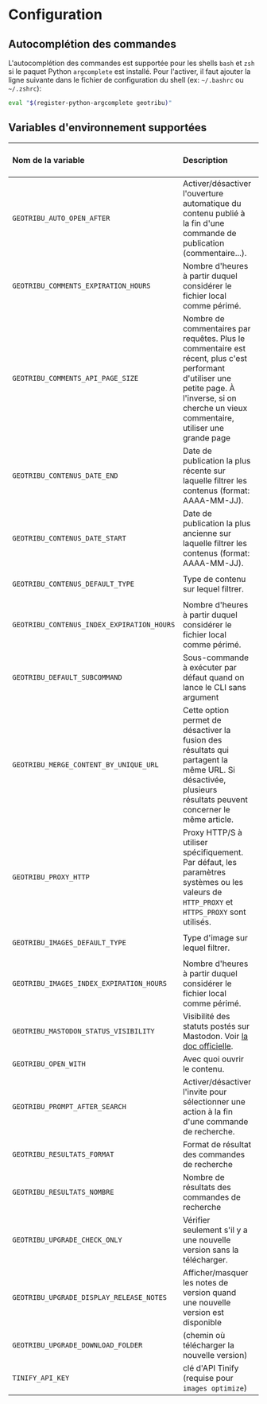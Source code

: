 # Configuration

## Autocomplétion des commandes

L'autocomplétion des commandes est supportée pour les shells `bash` et `zsh` si le paquet Python `argcomplete` est installé.
Pour l'activer, il faut ajouter la ligne suivante dans le fichier de configuration du shell (ex: `~/.bashrc` ou `~/.zshrc`):

```bash
eval "$(register-python-argcomplete geotribu)"
```

## Variables d'environnement supportées

| Nom de la variable  | Description | Option CLI correspondante | Valeur par défaut |
| :------------------ | :---------- | :-----------------------: | :---------------: |
| `GEOTRIBU_AUTO_OPEN_AFTER` | Activer/désactiver l'ouverture automatique du contenu publié à la fin d'une commande de publication (commentaire...). | `--no-auto-open` | `True` |
| `GEOTRIBU_COMMENTS_EXPIRATION_HOURS` | Nombre d'heures à partir duquel considérer le fichier local comme périmé. | `--expiration-rotating-hours` de `comments`  | `4` (1 jour) |
| `GEOTRIBU_COMMENTS_API_PAGE_SIZE` | Nombre de commentaires par requêtes. Plus le commentaire est récent, plus c'est performant d'utiliser une petite page. À l'inverse, si on cherche un vieux commentaire, utiliser une grande page | `--page-size` de `comments` | 20 |
| `GEOTRIBU_CONTENUS_DATE_END` | Date de publication la plus récente sur laquelle filtrer les contenus (format: AAAA-MM-JJ). | `--date-end` de `search-content`  | date du jour |
| `GEOTRIBU_CONTENUS_DATE_START` | Date de publication la plus ancienne sur laquelle filtrer les contenus (format: AAAA-MM-JJ). | `--date-start` de `search-content`  | `2020-01-01` |
| `GEOTRIBU_CONTENUS_DEFAULT_TYPE` | Type de contenu sur lequel filtrer. | `--filter-type` de `search-images`  | `None` |
| `GEOTRIBU_CONTENUS_INDEX_EXPIRATION_HOURS` | Nombre d'heures à partir duquel considérer le fichier local comme périmé. | `--expiration-rotating-hours` de `search-content`  | `24*7` (1 semaine) |
| `GEOTRIBU_DEFAULT_SUBCOMMAND` | Sous-commande à exécuter par défaut quand on lance le CLI sans argument | | `read-latest` |
| `GEOTRIBU_MERGE_CONTENT_BY_UNIQUE_URL` | Cette option permet de désactiver la fusion des résultats qui partagent la même URL. Si désactivée, plusieurs résultats peuvent concerner le même article.  | `-a` ou `--no-fusion-par-url` de `search-content` | `True` |
| `GEOTRIBU_PROXY_HTTP` | Proxy HTTP/S à utiliser spécifiquement. Par défaut, les paramètres systèmes ou les valeurs de `HTTP_PROXY` et `HTTPS_PROXY` sont utilisés. |   | `None` |
| `GEOTRIBU_IMAGES_DEFAULT_TYPE` | Type d'image sur lequel filtrer. | `--filter-type` de `search-images`  | `None` |
| `GEOTRIBU_IMAGES_INDEX_EXPIRATION_HOURS` | Nombre d'heures à partir duquel considérer le fichier local comme périmé. | `--expiration-rotating-hours` de `search-images`  | `24` (1 jour) |
| `GEOTRIBU_MASTODON_STATUS_VISIBILITY` | Visibilité des statuts postés sur Mastodon. Voir [la doc officielle](https://docs.joinmastodon.org/user/posting/#unlisted). |  | `unlisted` |
| `GEOTRIBU_OPEN_WITH` | Avec quoi ouvrir le contenu. | `--with` de `ouvrir` | `shell` |
| `GEOTRIBU_PROMPT_AFTER_SEARCH` | Activer/désactiver l'invite pour sélectionner une action à la fin d'une commande de recherche. | `--no-prompt` | `True` |
| `GEOTRIBU_RESULTATS_FORMAT` | Format de résultat des commandes de recherche | `--format-output` | `table` |
| `GEOTRIBU_RESULTATS_NOMBRE` | Nombre de résultats des commandes de recherche | `-n`/`--results-number` | `5` |
| `GEOTRIBU_UPGRADE_CHECK_ONLY` | Vérifier seulement s'il y a une nouvelle version sans la télécharger. | `-c`, `--check-only` de `upgrade`   | `False` |
| `GEOTRIBU_UPGRADE_DISPLAY_RELEASE_NOTES` | Afficher/masquer les notes de version quand une nouvelle version est disponible | `-n`, `--dont-show-release-notes` de `upgrade` | `True` |
| `GEOTRIBU_UPGRADE_DOWNLOAD_FOLDER` | (chemin où télécharger la nouvelle version) | `-w`, `--where` de `upgrade` | `./` (current folder) |
| `TINIFY_API_KEY`| clé d'API Tinify (requise pour `images optimize`) |  |  |
